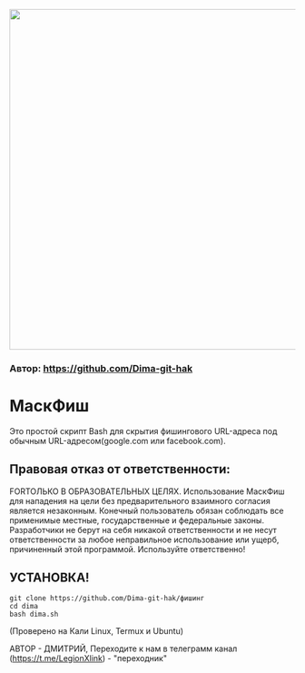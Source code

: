 <p align="center">
	<img src="https://i.imgur.com/plp3lJu.jpg" width="600px" hight="100px">
</p>

### Автор: https://github.com/Dima-git-hak

# МаскФиш
Это простой скрипт Bash для скрытия фишингового URL-адреса под обычным URL-адресом(google.com или facebook.com).


## Правовая отказ от ответственности:
FORТОЛЬКО В ОБРАЗОВАТЕЛЬНЫХ ЦЕЛЯХ. Использование МаскФиш для нападения на цели без предварительного взаимного согласия является незаконным. Конечный пользователь обязан соблюдать все применимые местные, государственные и федеральные законы. Разработчики не берут на себя никакой ответственности и не несут ответственности за любое неправильное использование или ущерб, причиненный этой программой. Используйте ответственно!
## УСТАНОВКА!

```
git clone https://github.com/Dima-git-hak/фишинг
cd dima
bash dima.sh
```
(Проверено на Кали Linux, Termux и Ubuntu)

АВТОР - ДМИТРИЙ, Переходите к нам в телеграмм канал (https://t.me/LegionXlink) - "переходник" </a>